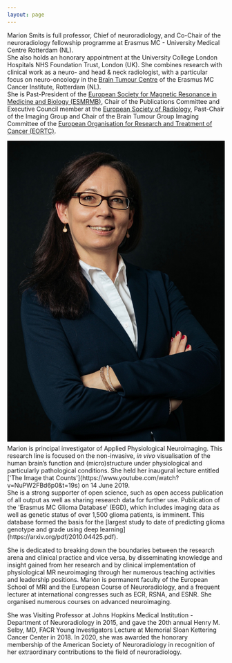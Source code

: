 ```yaml
---
layout: page
---
```


Marion Smits is full professor, Chief of neuroradiology, and Co-Chair of the neuroradiology fellowship programme at Erasmus MC - University Medical Centre Rotterdam (NL). 
<br>She also holds an honorary appointment at the University College London Hospitals NHS Foundation Trust, London (UK). She combines  research with clinical work as a neuro- and head & neck radiologist, with a particular focus on neuro-oncology in the [Brain Tumour Centre](https://www.erasmusmc.nl/hersentumorcentrum/) of the Erasmus MC Cancer Institute, Rotterdam (NL). 
<br>She is Past-President of the [European Society for Magnetic Resonance in Medicine and Biology (ESMRMB)](https://www.esmrmb.org), Chair of the Publications Committee and Executive Council member at the [European Society of Radiology](myesr.org), Past-Chair of the Imaging Group and Chair of the Brain Tumour Group Imaging Committee of the [European Organisation for Research and Treatment of Cancer (EORTC)](http://www.eortc.org).

<img src="Marion2019.jpg" style="float:left;margin:0 1em 0.5em 0" alt="Marion Smits">
Marion is principal investigator of Applied Physiological Neuroimaging. This research line is focused on the non-invasive, <i>in vivo</i> visualisation of the human brain’s function and (micro)structure under physiological and particularly pathological conditions. She held her inaugural lecture entitled ['The Image that Counts'](https://www.youtube.com/watch?v=NuPW2FBd6p0&t=19s) on 14 June 2019. 
<br>She is a strong supporter of open science, such as open access publication of all output as well as sharing research data for further use. Publication of the 'Erasmus MC Glioma Database' (EGD), which includes imaging data as well as genetic status of over 1,500 glioma patients, is imminent. This database formed the basis for the [largest study to date of predicting glioma genotype and grade using deep learning](https://arxiv.org/pdf/2010.04425.pdf).

She is dedicated to breaking down the boundaries between the research arena and clinical practice and vice versa, by disseminating knowledge and insight gained from her research and by clinical implementation of physiological MR neuroimaging through her numerous teaching activities and leadership positions. Marion is permanent faculty of the European School of MRI and the European Course of Neuroradiology, and a frequent lecturer at international congresses such as ECR, RSNA, and ESNR. She organised numerous courses on advanced neuroimaging. 

She was Visiting Professor at Johns Hopkins Medical Institution - Department of Neuroradiology in 2015, and gave the 20th annual Henry M. Selby, MD, FACR Young Investigators Lecture at Memorial Sloan Kettering Cancer Center in 2018. In 2020, she was awarded the honorary membership of the American Society of Neuroradiology in recognition of her extraordinary contributions to the field of neuroradiology.






